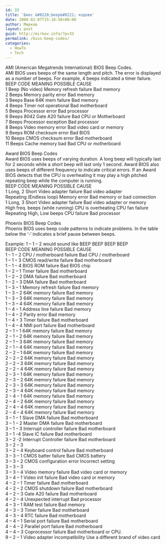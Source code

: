 ```yaml
---
id: 33
title: 'Биос &#8220;beep&#8221; кодове'
date: 2008-02-07T15:18:58+00:00
author: Мирков
layout: post
guid: http://mirkov.info/?p=33
permalink: /bios-beep-codes/
categories:
  - HowTo
  - Tech
---
```

AMI (American Megatrends International) BIOS Beep Codes.  
AMI BIOS uses beeps of the same length and pitch. The error is displayed as a number of beeps. For example, 4 beeps indicated a timer failure.  
BEEP CODE MEANING POSSIBLE CAUSE  
1 Beep (No video) Memory refresh failure Bad memory  
2 Beeps Memory parity error Bad memory  
3 Beeps Base 64K mem failure Bad memory  
4 Beeps Timer not operational Bad motherboard  
5 Beeps Processor error Bad processor  
6 Beeps 8042 Gate A20 failure Bad CPU or Motherboard  
7 Beeps Processor exception Bad processor  
8 Beeps Video memory error Bad video card or memory  
9 Beeps ROM checksum error Bad BIOS  
10 Beeps CMOS checksum error Bad motherboard  
11 Beeps Cache memory bad Bad CPU or motherboard

Award BIOS Beep Codes  
Award BIOS uses beeps of varying duration. A long beep will typically last for 2 seconds while a short beep will last only 1 second. Award BIOS also uses beeps of different frequency to indicate critical errors. If an Award BIOS detects that the CPU is overheating it may play a high pitched repeating beep while the computer is running.  
BEEP CODE MEANING POSSIBLE CAUSE  
1 Long, 2 Short Video adapter failure Bad video adapter  
Repeating (Endless loop) Memory error Bad memory or bad connection  
1 Long, 3 Short Video adapter failure Bad video adapter or memory  
High freq. beeps (while running) CPU is overheating CPU fan failure  
Repeating High, Low beeps CPU failure Bad processor

Phoenix BIOS Beep Codes  
Phoenix BIOS uses beep code patterns to indicate problems. In the table below the &#8216;-&#8216; indicates a brief pause between beeps.

Example: 1 &#8211; 1 &#8211; 2 would sound like BEEP BEEP BEEP BEEP  
BEEP CODE MEANING POSSIBLE CAUSE  
1 &#8211; 1 &#8211; 2 CPU / motherboard failure Bad CPU / motherboard  
1 &#8211; 1 &#8211; 3 CMOS read/write failure Bad motherboard  
1 &#8211; 1 &#8211; 4 BIOS ROM failure Bad BIOS chip  
1 &#8211; 2 &#8211; 1 Timer failure Bad motherboard  
1 &#8211; 2 &#8211; 2 DMA failure Bad motherboard  
1 &#8211; 2 &#8211; 3 DMA failure Bad motherboard  
1 &#8211; 3 &#8211; 1 Memory refresh failure Bad memory  
1 &#8211; 3 &#8211; 2 64K memory failure Bad memory  
1 &#8211; 3 &#8211; 3 64K memory failure Bad memory  
1 &#8211; 3 &#8211; 4 64K memory failure Bad memory  
1 &#8211; 4 &#8211; 1 Address line failure Bad memory  
1 &#8211; 4 &#8211; 2 Parity error Bad memory  
1 &#8211; 4 &#8211; 3 Timer failure Bad motherboard  
1 &#8211; 4 &#8211; 4 NMI port failure Bad motherboard  
2 &#8211; 1 &#8211; 1 64K memory failure Bad memory  
2 &#8211; 1 &#8211; 2 64K memory failure Bad memory  
2 &#8211; 1 &#8211; 3 64K memory failure Bad memory  
2 &#8211; 1 &#8211; 4 64K memory failure Bad memory  
2 &#8211; 2 &#8211; 1 64K memory failure Bad memory  
2 &#8211; 2 &#8211; 2 64K memory failure Bad memory  
2 &#8211; 2 &#8211; 3 64K memory failure Bad memory  
2 &#8211; 2 &#8211; 4 64K memory failure Bad memory  
2 &#8211; 3 &#8211; 1 64K memory failure Bad memory  
2 &#8211; 3 &#8211; 2 64K memory failure Bad memory  
2 &#8211; 3 &#8211; 3 64K memory failure Bad memory  
2 &#8211; 3 &#8211; 4 64K memory failure Bad memory  
2 &#8211; 4 &#8211; 1 64K memory failure Bad memory  
2 &#8211; 4 &#8211; 2 64K memory failure Bad memory  
2 &#8211; 4 &#8211; 4 64K memory failure Bad memory  
2 &#8211; 4 &#8211; 4 64K memory failure Bad memory  
3 &#8211; 1 &#8211; 1 Slave DMA failure Bad motherboard  
3 &#8211; 1 &#8211; 2 Master DMA failure Bad motherboard  
3 &#8211; 1 &#8211; 3 Interrupt controller failure Bad motherboard  
3 &#8211; 1 -4 Slave IC failure Bad motherboard  
3 &#8211; 2 -2 Interrupt Controller failure Bad motherboard  
3 &#8211; 2 &#8211; 3   
3 &#8211; 2 &#8211; 4 Keyboard control failure Bad motherboard  
3 &#8211; 3 &#8211; 1 CMOS batter failure Bad CMOS battery  
3 &#8211; 3 &#8211; 2 CMOS configuration error Incorrect setting  
3 &#8211; 3 &#8211; 3   
3 &#8211; 3 &#8211; 4 Video memory failure Bad video card or memory  
3 &#8211; 4 &#8211; 1 Video init failure Bad video card or memory  
4 &#8211; 2 &#8211; 1 Timer failure Bad motherboard  
4 &#8211; 2 &#8211; 2 CMOS shutdown failure Bad motherboard  
4 &#8211; 2 &#8211; 3 Gate A20 failure Bad motherboard  
4 &#8211; 2 &#8211; 4 Unexpected interrupt Bad processor  
4 &#8211; 3 &#8211; 1 RAM test failure Bad memory  
4 &#8211; 3 &#8211; 3 Timer failure Bad motherboard  
4 &#8211; 3 &#8211; 4 RTC failure Bad motherboard  
4 &#8211; 4 &#8211; 1 Serial port failure Bad motherboard  
4 &#8211; 4 &#8211; 2 Parallel port failure Bad motherboard  
4 &#8211; 4 &#8211; 3 Coprocessor failure Bad motherboard or CPU.  
9 &#8211; 2 &#8211; 1 Video adapter incompatibility Use a different brand of video card